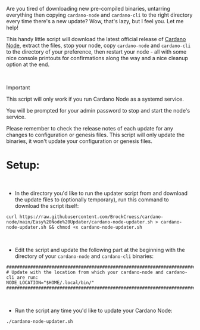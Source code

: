Are you tired of downloading new pre-compiled binaries, untarring everything then copying `cardano-node` and `cardano-cli` to the right directory every time there's a new update? Wow, that's lazy, but I feel you. Let me help!

This handy little script will download the latest official release of [Cardano Node](https://github.com/IntersectMBO/cardano-node), extract the files, stop your node, copy `cardano-node` and `cardano-cli` to the directory of your preference, then restart your node - all with some nice console printouts for confirmations along the way and a nice cleanup option at the end.

<br>

> [!IMPORTANT]
> This script will only work if you run Cardano Node as a systemd service.
> 
> You will be prompted for your admin password to stop and start the node's service.
>
> Please remember to check the release notes of each update for any changes to configuration or genesis files. This script will only update the binaries, it won't update your configuration or genesis files.


# Setup:

<br>

- In the directory you'd like to run the updater script from and download the update files to (optionally temporary), run this command to download the script itself:
```
curl https://raw.githubusercontent.com/BrockCruess/cardano-node/main/Easy%20Node%20Updater/cardano-node-updater.sh > cardano-node-updater.sh && chmod +x cardano-node-updater.sh
```
<br>

- Edit the script and update the following part at the beginning with the directory of your `cardano-node` and `cardano-cli` binaries:
```
#################################################################################
# Update with the location from which your cardano-node and cardano-cli are run:
NODE_LOCATION="$HOME/.local/bin/"
#################################################################################
```
<br>

- Run the script any time you'd like to update your Cardano Node:
```
./cardano-node-updater.sh
```
